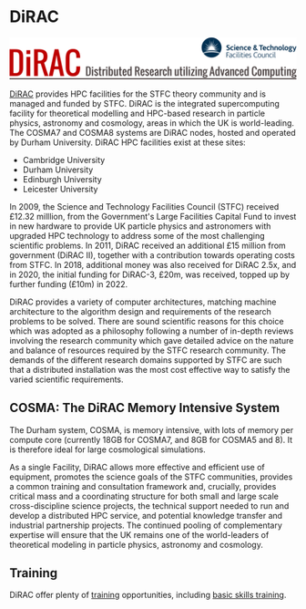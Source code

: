 # DiRAC

![DiRAC logo](images/dirac.png)

[DiRAC](https://dirac.ac.uk) provides HPC facilities for the STFC
theory community and is managed and funded by STFC. DiRAC is the
integrated supercomputing facility for theoretical modelling and
HPC-based research in particle physics, astronomy and cosmology, areas
in which the UK is world-leading. The COSMA7 and COSMA8 systems are
DiRAC nodes, hosted and operated by Durham University. DiRAC HPC
facilities exist at these sites:
- Cambridge University
- Durham University
- Edinburgh University
- Leicester University


In 2009, the Science and Technology Facilities Council (STFC) received
£12.32 milllion, from the Government's Large Facilities Capital Fund
to invest in new hardware to provide UK particle physics and
astronomers with upgraded HPC technology to address some of the most
challenging scientific problems. In 2011, DiRAC received an additional
£15 million from government (DiRAC II), together with a contribution
towards operating costs from STFC. In 2018, additional money was also
received for DiRAC 2.5x, and in 2020, the initial funding for DiRAC-3,
£20m, was received, topped up by further funding (£10m) in 2022.

DiRAC provides a variety of computer architectures, matching machine
architecture to the algorithm design and requirements of the research
problems to be solved. There are sound scientific reasons for this
choice which was adopted as a philosophy following a number of
in-depth reviews involving the research community which gave detailed
advice on the nature and balance of resources required by the STFC
research community. The demands of the different research domains
supported by STFC are such that a distributed installation was the
most cost effective way to satisfy the varied scientific requirements.

## COSMA: The DiRAC Memory Intensive System

The Durham system, COSMA, is memory intensive, with lots of memory per
compute core (currently 18GB for COSMA7, and 8GB for COSMA5 and
8). It is therefore ideal for large cosmological simulations.

As a single Facility, DiRAC allows more effective and efficient use of
equipment, promotes the science goals of the STFC communities,
provides a common training and consultation framework and, crucially,
provides critical mass and a coordinating structure for both small and
large scale cross-discipline science projects, the technical support
needed to run and develop a distributed HPC service, and potential
knowledge transfer and industrial partnership projects. The continued
pooling of complementary expertise will ensure that the UK remains one
of the world-leaders of theoretical modeling in particle physics,
astronomy and cosmology.

## Training

DiRAC offer plenty of [training](https://dirac.ac.uk/training/) opportunities, including [basic skills training](https://dirac.ac.uk/hpc-skills-training/).
